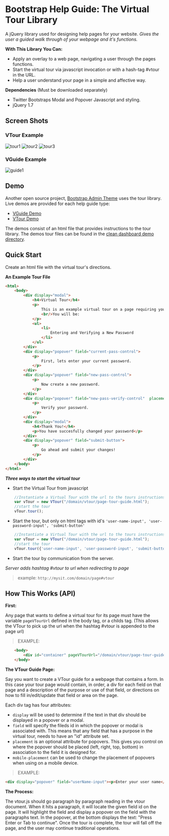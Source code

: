 Bootstrap Help Guide: The Virtual Tour Library
=================

A jQuery library used for designing help pages for your website. *Gives the user a guided walk through of your webpage and it's functions.*

**With This Library You Can:**

* Apply an overlay to a web page, navigating a user through the pages functions.
* Start the virtual tour via javascript invocation or with a hash-tag #vtour in the URL.
* Help a user understand your page in a simple and affective way.

**Dependencies** (Must be downloaded separately)

* Twitter Bootstraps Modal and Popover Javascript and styling.
* jQuery 1.7

Screen Shots
-------------

### VTour Example

![tour1](http://1.bp.blogspot.com/-g2MwAp-mXV8/Un1Lucc8M7I/AAAAAAAACEM/fF-HwdDd6iM/s640/Screen+Shot+2013-11-08+at+3.26.14+PM.png)
![tour2](http://2.bp.blogspot.com/-nROd17JFWV4/Un1LufSidjI/AAAAAAAACD0/G7TP-fVDsqk/s640/Screen+Shot+2013-11-08+at+3.26.26+PM.png)
![tour3](http://4.bp.blogspot.com/-YIpfB2vdVbo/Un1Lu8q1GSI/AAAAAAAACEE/KP-lCcP52vM/s640/Screen+Shot+2013-11-08+at+3.27.10+PM.png)

### VGuide Example

![guide1](http://3.bp.blogspot.com/-B-dRQaQ6WPU/Un1Lu6GYLNI/AAAAAAAACEc/Ey12UuTI2ms/s640/Screen+Shot+2013-11-08+at+3.27.20+PM.png)


Demo
-----------

Another open source project, [Bootstrap Admin Theme](https://github.com/keaplogik/Bootstrap-Clean-Dashboard-Theme) uses the tour library. Live demos are provided for each help guide type:

- [VGuide Demo](http://keaplogik.github.io/Bootstrap-Clean-Dashboard-Theme/demo/form.html#vguide)
- [VTour Demo](http://keaplogik.github.io/Bootstrap-Clean-Dashboard-Theme/demo/form.html#vtour)

The demos consist of an html file that provides instructions to the tour library. The demos tour files can be found in the [clean dashboard demo directory](https://github.com/keaplogik/Bootstrap-Clean-Dashboard-Theme/tree/master/demo/guide).

Quick Start
-----------

Create an html file with the virtual tour's directions.

**An Example Tour File**

```html
<html>
    <body>
        <div display="modal">
            <h4>Virtual Tour</h4>
            <p>
                This is an example virtual tour on a page requiring you to change your password.
                <br/>You will be:
            </p>
            <ul>
                <li>
                    Entering and Verifying a New Password
                </li>
            </ul>
        </div>
        <div display="popover" field="current-pass-control">
            <p>
                First, lets enter your current password.
            </p>
        </div>
        <div display="popover" field="new-pass-control">
            <p>
                Now create a new password.
            </p>
        </div>
        <div display="popover" field="new-pass-verify-control"  placement="top">
            <p>
                Verify your password.
            </p>
        </div>
        <div display="modal">
            <h4>Thank You!</h4>
            <p>You have succesfully changed your password</p>
        </div>
        <div display="popover" field="submit-button">
            <p>
                Go ahead and submit your changes!
            </p>
        </div>
    </body>
</html>
```
***Three ways to start the virtual tour***

+ Start the Virtual Tour from javascript

```javascript
	//Instantiate a Virtual Tour with the url to the tours instructions
	var vTour = new VTour("/domain/vtour/page-tour-guide.html");
	//start the tour
	vTour.tour();
```

+ Start the tour, but only on html tags with id's ````'user-name-input', 'user-password-input', 'submit-button'````

```javascript
	//Instantiate a Virtual Tour with the url to the tours instructions
	var vTour = new VTour("/domain/vtour/page-tour-guide.html");
	//start the tour
	vTour.tour({'user-name-input', 'user-password-input', 'submit-button'});
```

+ Start the tour by communication from the server. 

*Server adds hashtag #vtour to url when redirecting to page*

> example: `http://mysit.com/domain/page#vtour`

How This Works (API)
-----------
**First:**

Any page that wants to define a virtual tour for its page must have the variable `pageVTourUrl` defined in the body tag, or a childs tag.
(This allows the VTour to pick up the url when the hashtag #vtour is appended to the page url)
> EXAMPLE: 

```html
	<body>
		<div id="container" pageVTourUrl="/domain/vtour/page-tour-guide.html">{...}</div>
	</body>
```

**The VTour Guide Page:**

Say you want to create a VTour guide for a webpage that contains a form.
In this case your tour page would contain, in order, a div for each field on that page and a description of the purpose or use of that field, or directions on how to fill in/edit/update that field or area on the page. 

Each div tag has four attributes:

+ `display` will be used to determine if the text in that div should be displayed in a popover or a modal. 
+ `field` will specify the fileds id in which the popover or modal is associated with. This means that any field that has a purpose in the virtual tour, needs to have an "id" attribute set. 
+ `placement` is an optional attribute for popovers. This gives you control on where the popover should be placed (left, right, top, bottom) in association to the field it is designed for.
+ `mobile-placement` can be used to change the placement of popovers when using on a mobile device.

> EXAMPLE:

```html
<div display="popover" field="userName-input"><p>Enter your user name</p></div> 
```

**The Process:**

The vtour.js should go paragraph by paragraph reading in the vtour document. When it hits a paragraph, it will locate the given field id on the page. It will highlight the field and display a popover on the field with the paragraphs text. In the popover, at the bottom displays the text: "Press Enter or Tab to continue". Once the tour is complete, the tour will fall off the page, and the user may continue traditional operations.
